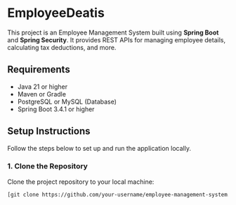 # EmployeeDeatis

This project is an Employee Management System built using **Spring Boot** and **Spring Security**. It provides REST APIs for managing employee details, calculating tax deductions, and more.

## Requirements

- Java 21 or higher
- Maven or Gradle
- PostgreSQL or MySQL (Database)
- Spring Boot 3.4.1 or higher

## Setup Instructions

Follow the steps below to set up and run the application locally.

### 1. Clone the Repository

Clone the project repository to your local machine:

```bash
[git clone https://github.com/your-username/employee-management-system.git](https://github.com/raveendra45/AssignmnetTask.git)

